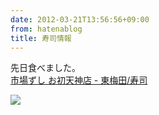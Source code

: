 ```yaml
---
date: 2012-03-21T13:56:56+09:00
from: hatenablog
title: 寿司情報
---
```


<p>先日食べました。<br />
<a href="http://r.tabelog.com/osaka/A2701/A270101/27014161/">市場ずし お初天神店 - 東梅田/寿司</a></p><p><img src="http://dl.dropbox.com/u/5978869/image/20120321_135619.png" class="frame" /></p>

